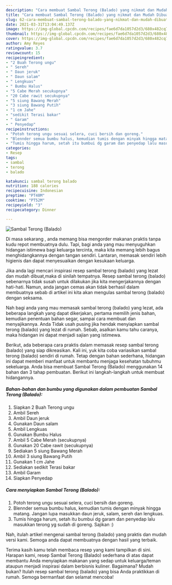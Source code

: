 ```yaml
---
description: "Cara membuat Sambal Terong (Balado) yang nikmat dan Mudah Dibuat"
title: "Cara membuat Sambal Terong (Balado) yang nikmat dan Mudah Dibuat"
slug: 62-cara-membuat-sambal-terong-balado-yang-nikmat-dan-mudah-dibuat
date: 2021-03-31T13:04:49.137Z
image: https://img-global.cpcdn.com/recipes/fae6d7da1057d2d3/680x482cq70/sambal-terong-balado-foto-resep-utama.jpg
thumbnail: https://img-global.cpcdn.com/recipes/fae6d7da1057d2d3/680x482cq70/sambal-terong-balado-foto-resep-utama.jpg
cover: https://img-global.cpcdn.com/recipes/fae6d7da1057d2d3/680x482cq70/sambal-terong-balado-foto-resep-utama.jpg
author: Amy Reyes
ratingvalue: 3.7
reviewcount: 15
recipeingredient:
- "2 Buah Terong ungu"
- " Sereh"
- " Daun jeruk"
- " Daun salam"
- " Lengkuas"
- " Bumbu Halus"
- "5 Cabe Merah secukupnya"
- "20 Cabe rawit secukupnya"
- "5 siung Bawang Merah"
- "3 siung Bawang Putih"
- "1 cm Jahe"
- "sedikit Terasi bakar"
- " Garam"
- " Penyedap"
recipeinstructions:
- "Potoh terong ungu sesuai selera, cuci bersih dan goreng."
- "Blennder semua bumbu halus, kemudian tumis dengan minyak hingga matang. Jangan lupa masukkan daun jeruk, salam, sereh dan lengkuas."
- "Tumis hingga harum, setah itu bumbui dg garam dan penyedap lalu masukkan terong yg sudah di goreng. Sajikan :)"
categories:
- Resep
tags:
- sambal
- terong
- balado

katakunci: sambal terong balado 
nutrition: 188 calories
recipecuisine: Indonesian
preptime: "PT40M"
cooktime: "PT52M"
recipeyield: "3"
recipecategory: Dinner

---
```



![Sambal Terong (Balado)](https://img-global.cpcdn.com/recipes/fae6d7da1057d2d3/680x482cq70/sambal-terong-balado-foto-resep-utama.jpg)

Di masa  sekarang , anda memang bisa mengorder makanan praktis tanpa kudu repot membuatnya dulu. Tapi, bagi anda yang mau menyuguhkan hidangan istimewa bagi keluarga tercinta, maka kita memang lebih bagus menghidangkannya dengan tangan sendiri. Lantaran, memasak sendiri lebih higienis dan dapat menyesuaikan dengan kesukaan keluarga.

Jika anda lagi mencari inspirasi resep sambal terong (balado) yang lezat dan mudah dibuat,maka di sinilah tempatnya. Resep sambal terong (balado)  sebenarnya tidak susah untuk dilakukan jika kita mengerjakannya dengan hati-hati. Namun, anda jangan cemas akan tidak berhasil dalam membuatnya 
sebab di artikel ini kita akan mengulas sambal terong (balado) dengan seksama.  



Nah bagi anda yang mau memasak sambal terong (balado) yang lezat, ada beberapa langkah yang dapat dikerjakan, pertama memilih jenis bahan, kemudian penentuan bahan segar, sampai cara membuat dan menyajikannya. Anda Tidak usah pusing jika hendak menyiapkan sambal terong (balado) yang lezat di rumah. Sebab, asalkan kamu  tahu caranya, maka hidangan ini dapat menjadi sajian yang istimewa.

Berikut, ada beberapa cara praktis  dalam memasak resep sambal terong (balado) yang siap dikreasikan. Kali ini, yuk kita coba variasikan sambal terong (balado) sendiri di rumah. Tetap dengan bahan sederhana, hidangan ini dapat memberi manfaat untuk membantu menjaga kesehatan tubuhmu sekeluarga. Anda bisa membuat Sambal Terong (Balado) menggunakan 14 bahan dan 3 tahap pembuatan. Berikut ini langkah-langkah untuk membuat hidangannya.

<!--inarticleads1-->

##### Bahan-bahan dan bumbu yang digunakan dalam pembuatan Sambal Terong (Balado):

1. Siapkan 2 Buah Terong ungu
1. Ambil  Sereh
1. Ambil  Daun jeruk
1. Gunakan  Daun salam
1. Ambil  Lengkuas
1. Gunakan  Bumbu Halus
1. Ambil 5 Cabe Merah (secukupnya)
1. Gunakan 20 Cabe rawit (secukupnya)
1. Sediakan 5 siung Bawang Merah
1. Ambil 3 siung Bawang Putih
1. Gunakan 1 cm Jahe
1. Sediakan sedikit Terasi bakar
1. Ambil  Garam
1. Siapkan  Penyedap




<!--inarticleads2-->

##### Cara menyiapkan Sambal Terong (Balado):

1. Potoh terong ungu sesuai selera, cuci bersih dan goreng.
1. Blennder semua bumbu halus, kemudian tumis dengan minyak hingga matang. Jangan lupa masukkan daun jeruk, salam, sereh dan lengkuas.
1. Tumis hingga harum, setah itu bumbui dg garam dan penyedap lalu masukkan terong yg sudah di goreng. Sajikan :)




Nah, itulah artikel mengenai  sambal terong (balado)  yang praktis dan mudah versi kami. Semoga anda dapat membuatnya dengan hasil yang terbaik. 

Terima kasih kamu telah membaca resep yang kami tampilkan di sini. Harapan kami, resep  Sambal Terong (Balado) sederhana di atas dapat membantu Anda menyiapkan makanan yang sedap untuk keluarga/teman ataupun menjadi inspirasi dalam berbisnis kuliner. Bagaimana? Mudah bukan? Itulah resep sambal terong (balado) yang bisa Anda praktikkan di rumah. Semoga bermanfaat dan selamat mencoba!

